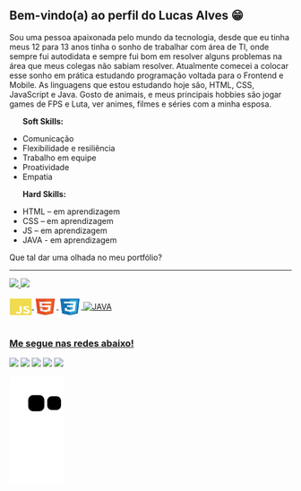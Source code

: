 ## Bem-vindo(a) ao perfil do Lucas Alves 😁

Sou uma pessoa apaixonada pelo mundo da tecnologia, desde que eu tinha meus 12 para 13 anos tinha o sonho de trabalhar com área de TI, onde sempre fui autodidata e sempre fui bom em resolver alguns problemas na área que meus colegas não sabiam resolver. Atualmente comecei a colocar esse sonho em prática estudando programação voltada para o Frontend e Mobile. As linguagens que estou estudando hoje são, HTML, CSS, JavaScript e Java. Gosto de animais, e meus principais hobbies são jogar games de FPS e Luta, ver animes, filmes e séries com a minha esposa.

<strong><p><ul>Soft Skills:</p></strong>
<li>	Comunicação</li>
<li>	Flexibilidade e resiliência</li>
<li>	Trabalho em equipe</li>
<li>	Proatividade</li>
<li>	Empatia</li></ul>

<strong><p><ul> Hard Skills:</p></strong>

<li>	HTML – em aprendizagem</li>
<li>	CSS – em aprendizagem</li>
<li>	JS – em aprendizagem</li>
<li>	JAVA - em aprendizagem</li>
</ul>
Que tal dar uma olhada no meu portfólio?<hr>



 <div>
   <a href="https://github.com/Lucas-DSA">
   <img height="180em" src="https://github-readme-stats.vercel.app/api?username=Lucas-DSA&show_icons=true&theme=radical&include_all_commits=true&count_private=true"/>
   <img height="180em" src="https://github-readme-stats.vercel.app/api/top-langs/?username=Lucas-DSA&layout=compact&langs_count=6&theme=radical"/>

</div>
<div style="display: inline_block"><br>
  <img align="center" alt="Js" height="30" width="40" src="https://raw.githubusercontent.com/devicons/devicon/master/icons/javascript/javascript-plain.svg">
  <img align="center" alt="HTML" height="30" width="40" src="https://raw.githubusercontent.com/devicons/devicon/master/icons/html5/html5-original.svg">
  <img align="center" alt="CSS" height="30" width="40" src="https://raw.githubusercontent.com/devicons/devicon/master/icons/css3/css3-original.svg">
  <img align="center" alt="JAVA" height="30" width="40" src="https://cdn.jsdelivr.net/gh/devicons/devicon/icons/java/java-original.svg" />
         
</div>
 
 <br>
 
  ### Me segue nas redes abaixo!
 
<div> 
  <a href="" target="_blank"><img src="https://img.shields.io/badge/YouTube-FF0000?style=for-the-badge&logo=youtube&logoColor=white" target="_blank"></a>
  <a href="https://www.instagram.com/lucas_alvespdq/" target="_blank"><img src="https://img.shields.io/badge/-Instagram-%23E4405F?style=for-the-badge&logo=instagram&logoColor=white" target="_blank"></a>
  <a href="" target="_blank"><img src="https://img.shields.io/badge/Discord-7289DA?style=for-the-badge&logo=discord&logoColor=white" target="_blank"></a> 
  <a href = "mailto:lucasalvespdq@hotmail.com"><img src="https://img.shields.io/badge/-Gmail-%23333?style=for-the-badge&logo=gmail&logoColor=white" target="_blank"></a>
  <a href="https://www.linkedin.com/in/lucas-da-silva-alves-8a6739189/" target="_blank"><img src="https://img.shields.io/badge/-LinkedIn-%230077B5?style=for-the-badge&logo=linkedin&logoColor=white" target="_blank"></a> 
 
  ![Snake animation](https://github.com/Lucas-DSA/Lucas-DSA/blob/output/github-contribution-grid-snake.svg)

</div>
